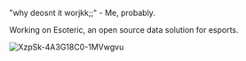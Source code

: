 "why deosnt it worjkk;;" - Me, probably.

Working on Esoteric, an open source data solution for esports.

![XzpSk-4A3G18C0-1MVwgvu](https://github.com/wk1sys/wk1sys/assets/78747877/80924f45-0daa-4d45-ac68-06bf45db33a2)
